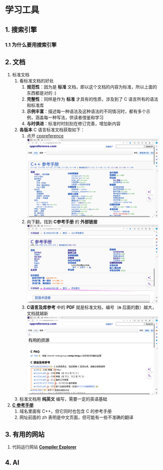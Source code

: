 # 学习工具

## 1. 搜索引擎

### 1.1 为什么要用搜索引擎

## 2. 文档

1. 标准文档
   1. 看标准文档的好处
      1. **规范性**：因为是 **标准** 文档，即以这个文档的内容为标准，所以上面的东西都是对的 :)
      2. **完整性**：同样是作为 **标准** 才具有的性质，涉及到了 C 语言所有的语法和标准库
      3. **示例丰富**：描述每一种语法及这种语法的不同情况时，都有多个示例，涵盖每一种写法，供读者借鉴和学习
      4. **与时俱进**：标准时时刻刻在修订完善，增加新内容
   2. **各版本** C 语言标准文档获取如下：
      1. 点开 [cppreference](https://zh.cppreference.com)
         ![cppreference](/images/语法和标准库/1_在开始编程之前/8.png)
      2. 向下翻，找到 **C参考手册** 的 **外部链接**
         ![C参考手册](/images/语法和标准库/1_在开始编程之前/9.png)
      3. **C语言及库参考** 中的 **PDF** 就是标准文档，编号（**n** 后面的数）越大，文档就越新
         ![C语言及库参考](/images/语法和标准库/1_在开始编程之前/10.png)
   3. 标准文档用 **纯英文** 编写，需要一定的英语基础
2. [**C 参考手册**](https://zh.cppreference.com/w/c)
   1. 域名里面有 C++，但它同时也包含 C 的参考手册
   2. 网址前面的 zh 表明是中文页面，但可能有一些不准确的翻译

## 3. 有用的网站

1. 代码运行网站 [**Compiler Explorer**](https://godbolt.org/)

## 4. AI
